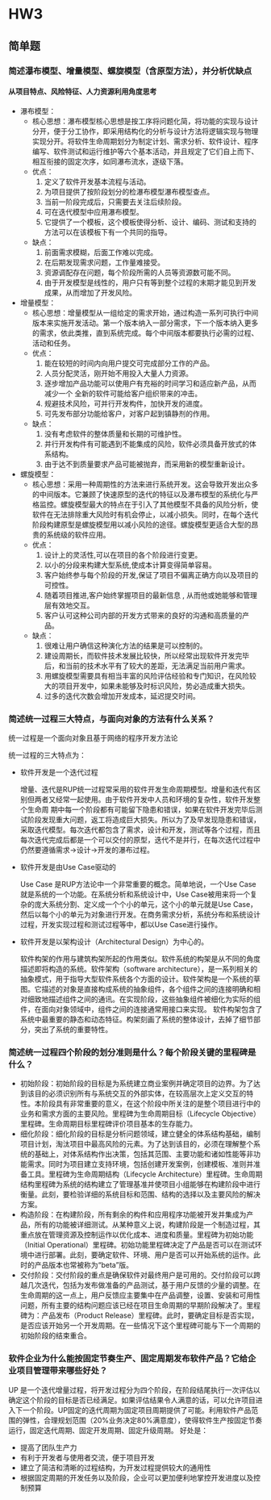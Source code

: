 # HW3
## 简单题
### 简述瀑布模型、增量模型、螺旋模型（含原型方法），并分析优缺点
#### 从项目特点、风险特征、人力资源利用角度思考
- 瀑布模型：
  - 核心思想：瀑布模型核心思想是按工序将问题化简，将功能的实现与设计分开，便于分工协作，即采用结构化的分析与设计方法将逻辑实现与物理实现分开。将软件生命周期划分为制定计划、需求分析、软件设计、程序编写、软件测试和运行维护等六个基本活动，并且规定了它们自上而下、相互衔接的固定次序，如同瀑布流水，逐级下落。
  - 优点：
    1. 定义了软件开发基本流程与活动。
    2. 为项目提供了按阶段划分的检瀑布模型瀑布模型查点。
    3. 当前一阶段完成后，只需要去关注后续阶段。
    4. 可在迭代模型中应用瀑布模型。
    5. 它提供了一个模板，这个模板使得分析、设计、编码、测试和支持的方法可以在该模板下有一个共同的指导。
  - 缺点：
    1. 前面需求模糊，后面工作难以完成。
    2. 在后期发现需求问题，工作量难接受。
    3. 资源调配存在问题，每个阶段所需的人员等资源数可能不同。
    4. 由于开发模型是线性的，用户只有等到整个过程的末期才能见到开发成果，从而增加了开发风险。
- 增量模型：
  - 核心思想：增量模型从一组给定的需求开始，通过构造一系列可执行中间版本来实施开发活动。第一个版本纳入一部分需求，下一个版本纳入更多的需求，依此类推，直到系统完成。每个中间版本都要执行必需的过程、活动和任务。
  - 优点：
    1. 能在较短的时间内向用户提交可完成部分工作的产品。
    2. 人员分配灵活，刚开始不用投入大量人力资源。
    3. 逐步增加产品功能可以使用户有充裕的时间学习和适应新产品，从而减少一个 全新的软件可能给客户组织带来的冲击。
    4. 规避技术风险，可并行开发构件，加快开发的进度。
    5. 可先发布部分功能给客户，对客户起到镇静剂的作用。
  - 缺点：
    1. 没有考虑软件的整体质量和长期的可维护性。
    2. 并行开发构件有可能遇到不能集成的风险，软件必须具备开放式的体系结构。
    3. 由于达不到质量要求产品可能被抛弃，而采用新的模型重新设计。
- 螺旋模型：
  - 核心思想：采用一种周期性的方法来进行系统开发。这会导致开发出众多的中间版本。它兼顾了快速原型的迭代的特征以及瀑布模型的系统化与严格监控。螺旋模型最大的特点在于引入了其他模型不具备的风险分析，使软件在无法排除重大风险时有机会停止，以减小损失。同时，在每个迭代阶段构建原型是螺旋模型用以减小风险的途径。螺旋模型更适合大型的昂贵的系统级的软件应用。
  - 优点：
    1. 设计上的灵活性,可以在项目的各个阶段进行变更。
    2. 以小的分段来构建大型系统,使成本计算变得简单容易。
    3. 客户始终参与每个阶段的开发,保证了项目不偏离正确方向以及项目的可控性。
    4. 随着项目推进,客户始终掌握项目的最新信息 , 从而他或她能够和管理层有效地交互。
    5. 客户认可这种公司内部的开发方式带来的良好的沟通和高质量的产品。
  - 缺点：
    1. 很难让用户确信这种演化方法的结果是可以控制的。
    2. 建设周期长，而软件技术发展比较快，所以经常出现软件开发完毕后，和当前的技术水平有了较大的差距，无法满足当前用户需求。
    3. 用螺旋模型需要具有相当丰富的风险评估经验和专门知识，在风险较大的项目开发中，如果未能够及时标识风险，势必造成重大损失。
    4. 过多的迭代次数会增加开发成本，延迟提交时间。
    
### 简述统一过程三大特点，与面向对象的方法有什么关系？
统一过程是一个面向对象且基于网络的程序开发方法论

统一过程的三大特点为：
- 软件开发是一个迭代过程

  增量、迭代是RUP统一过程常采用的软件开发生命周期模型。增量和迭代有区别但两者又经常一起使用。由于软件开发中人员和环境的复杂性，软件开发整个生命周 期中每一个阶段都有可能留下隐患和错误，如果在软件开发完毕后测试阶段发现重大问题，返工将造成巨大损失。所以为了及早发现隐患和错误，采取迭代模型。每次迭代都包含了需求，设计和开发，测试等各个过程，而且每次迭代完成后都是一个可以交付的原型，迭代不是并行，在每次迭代过程中仍然要遵循需求->设计->开发的瀑布过程。
- 软件开发是由Use Case驱动的

  Use Case 是RUP方法论中一个非常重要的概念。简单地说，一个Use Case就是系统的一个功能。在系统分析和系统设计中，Use Case被用来将一个复杂的庞大系统分割、定义成一个个小的单元，这个小的单元就是Use Case，然后以每个小的单元为对象进行开发。在商务需求分析，系统分布和系统设计过程，开发实现过程和测试过程等中，都以Use Case进行操作。
- 软件开发是以架构设计（Architectural Design）为中心的。

  软件构架的作用与建筑构架所起的作用类似。软件系统的构架是从不同的角度描述即将构造的系统。软件架构（software architecture），是一系列相关的抽象模式，用于指导大型软件系统各个方面的设计。软件架构是一个系统的草图。它描述的对象是直接构成系统的抽象组件，各个组件之间的连接明确和相对细致地描述组件之间的通讯。在实现阶段，这些抽象组件被细化为实际的组件，在面向对象领域中，组件之间的连接通常用接口来实现。 软件构架包含了系统中最重要的静态和动态特征。构架刻画了系统的整体设计，去掉了细节部分，突出了系统的重要特性。
  
### 简述统一过程四个阶段的划分准则是什么？每个阶段关键的里程碑是什么？
- 初始阶段：初始阶段的目标是为系统建立商业案例并确定项目的边界。为了达到该目的必须识别所有与系统交互的外部实体，在较高层次上定义交互的特性。本阶段具有非常重要的意义，在这个阶段中所关注的是整个项目进行中的业务和需求方面的主要风险。里程碑为生命周期目标（Lifecycle Objective）里程碑。生命周期目标里程碑评价项目基本的生存能力。
- 细化阶段：细化阶段的目标是分析问题领域，建立健全的体系结构基础，编制项目计划，淘汰项目中最高风险的元素。为了达到该目的，必须在理解整个系统的基础上，对体系结构作出决策，包括其范围、主要功能和诸如性能等非功能需求。同时为项目建立支持环境，包括创建开发案例，创建模板、准则并准备工具。里程碑为生命周期结构（Lifecycle Architecture）里程碑。生命周期结构里程碑为系统的结构建立了管理基准并使项目小组能够在构建阶段中进行衡量。此刻，要检验详细的系统目标和范围、结构的选择以及主要风险的解决方案。
- 构造阶段：在构建阶段，所有剩余的构件和应用程序功能被开发并集成为产品，所有的功能被详细测试。从某种意义上说，构建阶段是一个制造过程，其重点放在管理资源及控制运作以优化成本、进度和质量。里程碑为初始功能（Initial Operational）里程碑。初始功能里程碑决定了产品是否可以在测试环境中进行部署。此刻，要确定软件、环境、用户是否可以开始系统的运作。此时的产品版本也常被称为“beta”版。
- 交付阶段：交付阶段的重点是确保软件对最终用户是可用的。交付阶段可以跨越几次迭代，包括为发布做准备的产品测试，基于用户反馈的少量的调整。在生命周期的这一点上，用户反馈应主要集中在产品调整，设置、安装和可用性问题，所有主要的结构问题应该已经在项目生命周期的早期阶段解决了。里程碑为：产品发布（Product Release）里程碑。此时，要确定目标是否实现，是否应该开始另一个开发周期。在一些情况下这个里程碑可能与下一个周期的初始阶段的结束重合。

### 软件企业为什么能按固定节奏生产、固定周期发布软件产品？它给企业项目管理带来哪些好处？
UP 是一个迭代增量过程，将开发过程分为四个阶段，在阶段结尾执行一次评估以确定这个阶段的目标是否已经满足。如果评估结果令人满意的话，可以允许项目进入下一个阶段。UP固定的迭代周期为固定项目周期提供了可能。利用软件产品范围的弹性，合理规划范围（20%业务决定80%满意度），使得软件生产按固定节奏运行，固定迭代周期、固定开发周期、固定升级周期。
好处是：
- 提高了团队生产力
- 有利于开发者与使用者交流，便于项目开发
- 建立了简洁和清晰的过程结构，为开发过程提供较大的通用性
- 根据固定周期的开发任务以及阶段，企业可以更加便利地掌控开发进度以及控制预算
